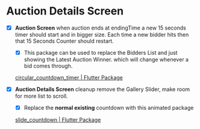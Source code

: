 # Auction Details Screen

- [x]  **Auction Screen** when auction ends at endingTime a new 15 seconds timer should start and in bigger size. Each time a new bidder hits <Bid Button> then that 15 Seconds Counter should restart.
    - [x]  This package can be used to replace the Bidders List and just showing the Latest Auction Winner. which will change whenever a bid comes through.
    
    [circular_countdown_timer | Flutter Package](https://pub.dev/packages/circular_countdown_timer)
    
- [x]  **Auction Details Screen** cleanup remove the Gallery Slider, make room for more list to scroll.
    - [x]  Replace the **normal existing** countdown with this animated package
    
    [slide_countdown | Flutter Package](https://pub.dev/packages/slide_countdown)